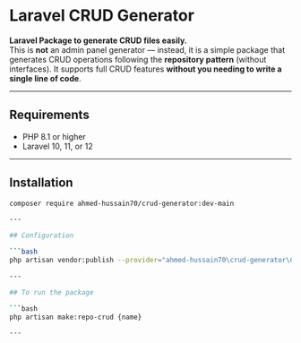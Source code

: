 # Laravel CRUD Generator

**Laravel Package to generate CRUD files easily.**  
This is **not** an admin panel generator — instead, it is a simple package that generates CRUD operations following the **repository pattern** (without interfaces). It supports full CRUD features **without you needing to write a single line of code**.

---

## Requirements

- PHP 8.1 or higher
- Laravel 10, 11, or 12

---

## Installation

```bash
composer require ahmed-hussain70/crud-generator:dev-main

---

## Configuration

```bash
php artisan vendor:publish --provider="ahmed-hussain70\crud-generator\CrudGeneratorServiceProvider" --tag=views

---

## To run the package

```bash
php artisan make:repo-crud {name}

---